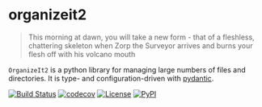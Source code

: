 # organizeit2

> This morning at dawn, you will take a new form - that of a fleshless, chattering skeleton when Zorp the Surveyor arrives and burns your flesh off with his volcano mouth

`OrganizeIt2` is a python library for managing large numbers of files and directories. It is type- and configuration-driven with [pydantic](https://docs.pydantic.dev/latest/).



[![Build Status](https://github.com/timkpaine/organizeit2/actions/workflows/build.yml/badge.svg)](https://github.com/timkpaine/organizeit2/actions?query=workflow%3A%22Build+Status%22)
[![codecov](https://codecov.io/gh/timkpaine/organizeit2/branch/main/graph/badge.svg)](https://codecov.io/gh/timkpaine/organizeit2)
[![License](https://img.shields.io/github/license/timkpaine/organizeit2)](https://github.com/timkpaine/organizeit2)
[![PyPI](https://img.shields.io/pypi/v/organizeit2.svg)](https://pypi.python.org/pypi/organizeit2)
